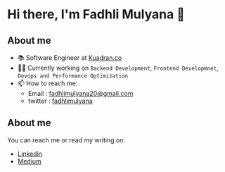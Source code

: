 # Hi there, I'm Fadhli Mulyana 👋
## About me
- 📚 Software Engineer at [Kuadran.co](https://kuadran.co)
- :technologist: Currently working on `Backend Development`, `Frontend Developmnet`, `Devops and Performance Optimization`
- 📫 How to reach me: 
  - Email : fadhlimulyana20@gmail.com
  - twitter : [fadhlimulyana](https://twitter.com/fadhlimulyana)

## About me
You can reach me or read my writing on:
- [Linkedin](https://www.linkedin.com/in/fadhlimulyana/)
- [Medium](https://medium.com/@fadhlimulyana20)
<!--
**fadhlimulyana20/fadhlimulyana20** is a ✨ _special_ ✨ repository because its `README.md` (this file) appears on your GitHub profile.

Here are some ideas to get you started:

- 🔭 I’m currently working on ...
- 🌱 I’m currently learning ...
- 👯 I’m looking to collaborate on ...
- 🤔 I’m looking for help with ...
- 💬 Ask me about ...
- 📫 How to reach me: ...
- 😄 Pronouns: ...
- ⚡ Fun fact: ...
-->

